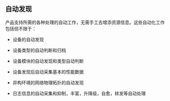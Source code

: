 ## 自动发现

产品支持所需的各种处理的自动工作，无需手工去增添资源信息。这些自动化工作包括但不限于：

- 设备的自动发现

- 设备类型的自动判断和归档

- 设备模块的自动发现和类型自动判断

- 设备发现后自动采集基本的性能数据

- 异构环境的网络物理拓扑的自动发现

- 日志信息的自动采集和抑制，丰富，升降级，自愈，转发等自动处理